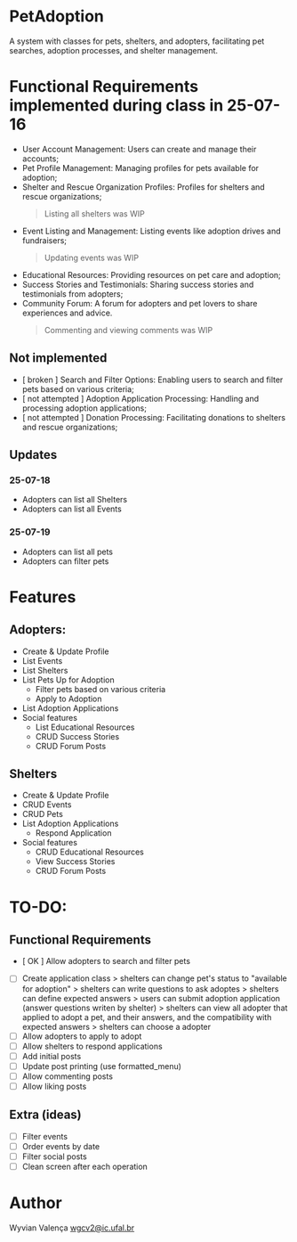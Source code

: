 # PetAdoption
A system with classes for pets, shelters, and adopters, facilitating pet searches, adoption processes, and shelter management.

# Functional Requirements implemented during class in 25-07-16
- User Account Management: Users can create and manage their accounts;
- Pet Profile Management: Managing profiles for pets available for adoption;
- Shelter and Rescue Organization Profiles: Profiles for shelters and rescue organizations;
     > Listing all shelters was WIP
- Event Listing and Management: Listing events like adoption drives and fundraisers;
     > Updating events was WIP
- Educational Resources: Providing resources on pet care and adoption;
- Success Stories and Testimonials: Sharing success stories and testimonials from adopters;
- Community Forum: A forum for adopters and pet lovers to share experiences and advice.
     > Commenting and viewing comments was WIP

## Not implemented
- [ broken ] Search and Filter Options: Enabling users to search and filter pets based on various criteria;
- [ not attempted ] Adoption Application Processing: Handling and processing adoption applications;
- [ not attempted ] Donation Processing: Facilitating donations to shelters and rescue organizations;

## Updates

### 25-07-18
- Adopters can list all Shelters
- Adopters can list all Events

### 25-07-19
- Adopters can list all pets
- Adopters can filter pets

# Features

## Adopters:
- Create & Update Profile
- List Events
- List Shelters
- List Pets Up for Adoption
    - Filter pets based on various criteria
    - Apply to Adoption
- List Adoption Applications
- Social features
    - List Educational Resources
    - CRUD Success Stories
    - CRUD Forum Posts

## Shelters
- Create & Update Profile
- CRUD Events
- CRUD Pets
- List Adoption Applications
    - Respond Application
- Social features
    - CRUD Educational Resources
    - View Success Stories
    - CRUD Forum Posts

# TO-DO:

## Functional Requirements
- [ OK ] Allow adopters to search and filter pets
- [ ] Create application class
        > shelters can change pet's status to "available for adoption"
        > shelters can write questions to ask adoptes
        > shelters can define expected answers
        > users can submit adoption application (answer questions writen by shelter)
        > shelters can view all adopter that applied to adopt a pet, and their answers, and the compatibility with expected answers
        > shelters can choose a adopter
- [ ] Allow adopters to apply to adopt
- [ ] Allow shelters to respond applications
- [ ] Add initial posts
- [ ] Update post printing (use formatted_menu)
- [ ] Allow commenting posts
- [ ] Allow liking posts

## Extra (ideas)
- [ ] Filter events
- [ ] Order events by date
- [ ] Filter social posts
- [ ] Clean screen after each operation

# Author
Wyvian Valença
wgcv2@ic.ufal.br
